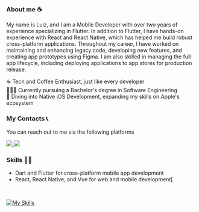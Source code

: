 
### About me ☕
My name is Luiz, and I am a Mobile Developer with over two years of experience specializing in Flutter. In addition to Flutter, I have hands-on experience with React and React Native, which has helped me build robust cross-platform applications. Throughout my career, I have worked on maintaining and enhancing legacy code, developing new features, and creating app prototypes using Figma. I am also skilled in managing the full app lifecycle, including deploying applications to app stores for production release.


 ☕ Tech and Coffee Enthusiast, just like every developer <br/>
  👨🏽‍💻 Currently pursuing a Bachelor's degree in Software Engineering<br/>
 📲 Diving into Native iOS Development, expanding my skills on Apple's ecosystem


 ### My Contacts 📞
 You can reach out to me via the following platforms
 
<a href = "mailto:luizfelipeeoliveiraac@gmail.com"><img src="https://img.shields.io/badge/-Gmail-%23333?style=for-the-badge&logo=gmail&logoColor=white" target="_blank">  </a>
<a href="https://www.linkedin.com/in/luiz-felipe-4657971a3/" target="_blank"><img src="https://img.shields.io/badge/-LinkedIn-%230077B5?style=for-the-badge&logo=linkedin&logoColor=white" target="_blank"></a> 
 
 

 ### Skills 👨‍💻
 -  Dart and Flutter for cross-platform mobile app development
 - React, React Native, and Vue for web and mobile development[
 <br/>

 [![My Skills](https://skillicons.dev/icons?i=flutter,dart,typescript,git,html,css,vue)](https://skillicons.dev)

